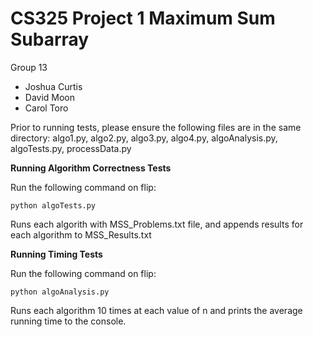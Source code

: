 # CS325 Project 1 Maximum Sum Subarray
Group 13
- Joshua Curtis
- David Moon
- Carol Toro

Prior to running tests, please ensure the following files are in the same directory:
algo1.py, algo2.py, algo3.py, algo4.py, algoAnalysis.py, algoTests.py, processData.py

**Running Algorithm Correctness Tests**

Run the following command on flip: 
```
python algoTests.py
```
Runs each algorith with MSS_Problems.txt file, and appends results for each algorithm to MSS_Results.txt



**Running Timing Tests**  

Run the following command on flip:
```
python algoAnalysis.py
```
Runs each algorithm 10 times at each value of n and prints the average running time to the console.
